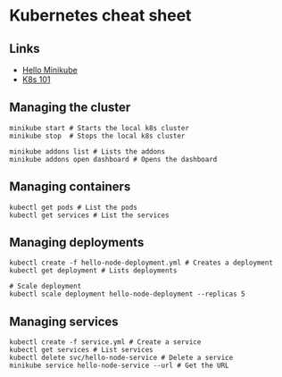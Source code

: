 # Kubernetes cheat sheet

## Links

* [Hello Minikube](https://kubernetes.io/docs/tutorials/stateless-application/hello-minikube/)
* [K8s 101](https://kubernetes.io/docs/user-guide/walkthrough/)

## Managing the cluster

```
minikube start # Starts the local k8s cluster
minikube stop  # Stops the local k8s cluster
```

```
minikube addons list # Lists the addons
minikube addons open dashboard # Opens the dashboard
```

## Managing containers

```
kubectl get pods # List the pods
kubectl get services # List the services
```

## Managing deployments

```
kubectl create -f hello-node-deployment.yml # Creates a deployment
kubectl get deployment # Lists deployments

# Scale deployment
kubectl scale deployment hello-node-deployment --replicas 5
```

## Managing services

```
kubectl create -f service.yml # Create a service
kubectl get services # List services
kubectl delete svc/hello-node-service # Delete a service
minikube service hello-node-service --url # Get the URL
```

